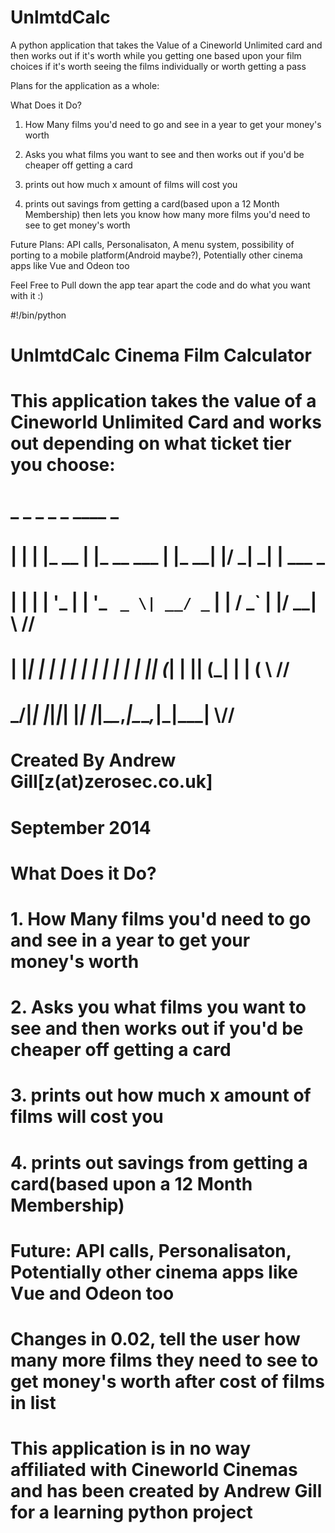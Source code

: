 UnlmtdCalc
==========

A python application that takes the Value of a Cineworld Unlimited card and then works out if it's worth while you getting one based upon your film choices if it's worth seeing the films individually or worth getting a pass

Plans for the application as a whole:

What Does it Do?
1. How Many films you'd need to go and see in a year to get your money's worth

2. Asks you what films you want to see and then works out if you'd be cheaper off getting a card

3. prints out how much x amount of films will cost you

4. prints out savings from getting a card(based upon a 12 Month Membership) then lets you know how many more films you'd need to see to get money's worth
 
Future Plans: 
API calls, Personalisaton, A menu system, possibility of porting to a mobile platform(Android maybe?), Potentially other cinema apps like Vue and Odeon too


Feel Free to Pull down the app tear apart the code and do what you want with it :)

#!/bin/python
#
# UnlmtdCalc Cinema Film Calculator
# This application takes the value of a Cineworld Unlimited Card and works out depending on what ticket tier you choose:
#        _   _       _           _      _  ____      _      
#       | | | |_ __ | |_ __ ___ | |_ __| |/ ___|__ _| | ___  _ 
#       | | | | '_ \| | '_ ` _ \| __/ _` | |   / _` | |/ __| \\    //  
#       | |_| | | | | | | | | | | || (_| | |__| (_| | | (__   \\  //
#        \___/|_| |_|_|_| |_| |_|\__\__,_|\____\__,_|_|\___|   \\//
#
#
#        Created By Andrew Gill[z(at)zerosec.co.uk]
#        September 2014
#
# What Does it Do?
# 1. How Many films you'd need to go and see in a year to get your money's worth
# 2. Asks you what films you want to see and then works out if you'd be cheaper off getting a card
# 3. prints out how much x amount of films will cost you
# 4. prints out savings from getting a card(based upon a 12 Month Membership)
# Future: API calls, Personalisaton, Potentially other cinema apps like Vue and Odeon too
#
# Changes in 0.02, tell the user how many more films they need to see to get money's worth after cost of films in list
#
# This application is in no way affiliated with Cineworld Cinemas and has been created by Andrew Gill for a learning python project


